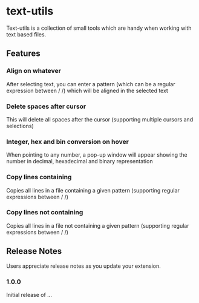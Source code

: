 # text-utils 

Text-utils is a collection of small tools which are handy when working with text based files.

## Features

### Align on whatever

After selecting text, you can enter a pattern (which can be a regular expression between / /) which will be aligned in the selected text

### Delete spaces after cursor

This will delete all spaces after the cursor (supporting multiple cursors and selections)

### Integer, hex and bin conversion on hover

When pointing to any number, a pop-up window will appear showing the number in decimal, hexadecimal and binary representation

### Copy lines containing

Copies all lines in a file containing a given pattern (supporting regular expressions between / /)

### Copy lines not containing

Copies all lines in a file not containing a given pattern (supporting regular expressions between / /)

## Release Notes

Users appreciate release notes as you update your extension.

### 1.0.0

Initial release of ...

